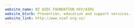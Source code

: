 ```yaml
---
website_name: NZ AIDS FOUNDATION HIV/AIDS
website_blurb: Prevention, education and support services.
website_link: http://www.nzaf.org.nz/
---
```


